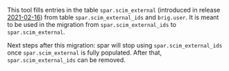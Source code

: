 This tool fills entries in the table `spar.scim_external` (introduced in release [2021-02-16](https://github.com/wireapp/wire-server/releases/tag/v2021-02-16)) from table `spar.scim_external_ids` and `brig.user`. It is meant to be used in the migration from `spar.scim_external_ids` to `spar.scim_external`.

Next steps after this migration: spar will stop using `spar.scim_external_ids` once `spar.scim_external` is fully populated.  After that, `spar.scim_external_ids` can be removed.
